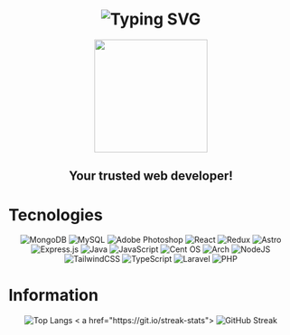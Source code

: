 <h1 align="center">
  <img src="https://readme-typing-svg.demolab.com?font=Roboto&weight=700&size=30&duration=3000&pause=1000&color=8F3CFF&center=true&vCenter=true&random=false&width=435&lines=%F0%9F%91%8B+Welcome!;🤔What+do+you+need%3F;😀I+can+help+you" alt="Typing SVG" >
</h1>


<div id="header" align="center">
  <img src="https://media4.giphy.com/media/v1.Y2lkPTc5MGI3NjExM3BnaTQzNTJueHBxZGN1emNuMXdsN295NmJsZmJwZmxsNGk1ZnJsYSZlcD12MV9pbnRlcm5hbF9naWZfYnlfaWQmY3Q9Zw/mcsPU3SkKrYDdW3aAU/giphy.gif" width="200"/>
</div>
<h2 align="center">
  Your trusted web developer!
</h2>

# Tecnologies

<div align="center">
  <img src="https://img.shields.io/badge/MongoDB-%234ea94b.svg?style=for-the-badge&logo=mongodb&logoColor=white" alt="MongoDB">
  <img src="https://img.shields.io/badge/mysql-4479A1.svg?style=for-the-badge&logo=mysql&logoColor=white" alt="MySQL">
  <img src="https://img.shields.io/badge/adobe%20photoshop-%2331A8FF.svg?style=for-the-badge&logo=adobe%20photoshop&logoColor=white" alt="Adobe Photoshop">
  <img src="https://img.shields.io/badge/react-%2320232a.svg?style=for-the-badge&logo=react&logoColor=%2361DAFB" alt="React">
  <img src="https://img.shields.io/badge/redux-%23593d88.svg?style=for-the-badge&logo=redux&logoColor=white" alt="Redux">
  <img src="https://img.shields.io/badge/astro-%232C2052.svg?style=for-the-badge&logo=astro&logoColor=white" alt="Astro">
  <img src="https://img.shields.io/badge/express.js-%23404d59.svg?style=for-the-badge&logo=express&logoColor=%2361DAFB" alt="Express.js">
  <img src="https://img.shields.io/badge/java-%23ED8B00.svg?style=for-the-badge&logo=openjdk&logoColor=white" alt="Java">
  <img src="https://img.shields.io/badge/javascript-%23323330.svg?style=for-the-badge&logo=javascript&logoColor=%23F7DF1E" alt="JavaScript">
  <img src="https://img.shields.io/badge/cent%20os-002260?style=for-the-badge&logo=centos&logoColor=F0F0F0" alt="Cent OS">
  <img src="https://img.shields.io/badge/Arch%20Linux-1793D1?logo=arch-linux&logoColor=fff&style=for-the-badge" alt="Arch">
  <img src="https://img.shields.io/badge/node.js-6DA55F?style=for-the-badge&logo=node.js&logoColor=white" alt="NodeJS">
  <img src="https://img.shields.io/badge/tailwindcss-%2338B2AC.svg?style=for-the-badge&logo=tailwind-css&logoColor=white" alt="TailwindCSS">
  <img src="https://img.shields.io/badge/typescript-%23007ACC.svg?style=for-the-badge&logo=typescript&logoColor=white" alt="TypeScript">
  <img src="https://img.shields.io/badge/laravel-%23FF2D20.svg?style=for-the-badge&logo=laravel&logoColor=white" alt="Laravel">
  <img src="https://img.shields.io/badge/php-%23777BB4.svg?style=for-the-badge&logo=php&logoColor=white" alt="PHP">
</div>

# Information

<div align="center">
  <img src="https://github-readme-stats.vercel.app/api/top-langs/?username=GeniuX-arch&hide_progress=false&layout=compact&bg_color=00000000&text_color=ffffff&hide_border=true" alt="Top Langs">
  <  a href="https://git.io/streak-stats">
    <img src="https://streak-stats.demolab.com?user=GeniuX-arch&theme=highcontrast&hide_border=true" alt="GitHub Streak">
  </a>
</div>
